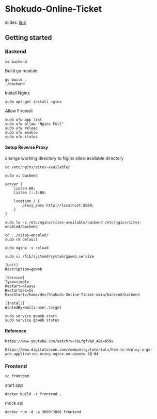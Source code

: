 # Shokudo-Online-Ticket
slides: [link](https://naistjp-my.sharepoint.com/personal/kohei_ichikawa_ms_ext_naist_jp/_layouts/15/onedrive.aspx?id=%2Fpersonal%2Fkohei%5Fichikawa%5Fms%5Fext%5Fnaist%5Fjp%2FDocuments%2F%E8%AC%9B%E7%BE%A9%E8%B3%87%E6%96%99%2FPBL2023&FolderCTID=0x012000AF3BAC58BFDAAF45840EFA0160BD60A9&view=0)

## Getting started
### Backend
```
cd backend
```
Build go module
```
go build .
./backend
```
Install Nginx
```
sudo apt-get install nginx
```
Allow Firewall
```
sudo ufw app list
sudo ufw allow "Nginx Full"
sudo ufw reload
sudo ufw enable
sudo ufw status
```
#### Setup Reverse Proxy
change working directory to Nginx sites-available directory
```
cd /etc/nginx/sites-available/
```
```
sudo vi backend
```
```
server {
    listen 80;
    listen [::]:80;

    location / {
        proxy_pass http://localhost:8080;
    }
}
```
```
sudo ln -s /etc/nginx/sites-available/backend /etc/nginx/sites-enabled/backend
```
```
cd ../sites-enabled/
sudo rm default
```
```
sudo nginx -s reload
```
```
sudo vi /lib/systemd/system/goweb.service
```
```
[Unit]
Description=goweb

[Service]
Type=simple
Restart=always
RestartSec=5s
ExecStart=/home/dev/Shokudo-Online-Ticket-main/backend/backend

[Install]
WantedBy=multi-user.target
```
```
sudo service goweb start
sudo service goweb status
```
#### Reference
```
https://www.youtube.com/watch?v=50LfgfveD_A&t=959s
```
```
https://www.digitalocean.com/community/tutorials/how-to-deploy-a-go-web-application-using-nginx-on-ubuntu-18-04
```

### Frontend
```
cd frontend
```
start app
```
docker build -t frontend .
```
mock api
```
docker run -d -p 3000:3000 frontend
```

